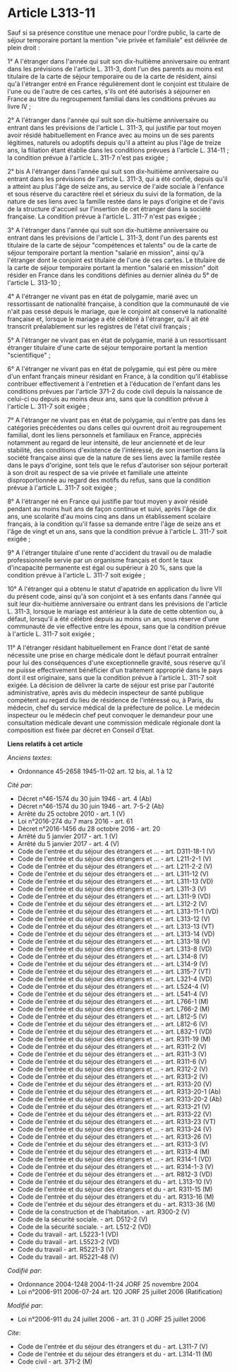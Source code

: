 # Article L313-11

Sauf si sa présence constitue une menace pour l'ordre public, la carte de séjour temporaire portant la mention "vie privée et
familiale" est délivrée de plein droit :

1° A l'étranger dans l'année qui suit son dix-huitième anniversaire ou entrant dans les prévisions de l'article L. 311-3,
dont l'un des parents au moins est titulaire de la carte de séjour temporaire ou de la carte de résident, ainsi qu'à
l'étranger entré en France régulièrement dont le conjoint est titulaire de l'une ou de l'autre de ces cartes, s'ils ont été
autorisés à séjourner en France au titre du regroupement familial dans les conditions prévues au livre IV ;

2° A l'étranger dans l'année qui suit son dix-huitième anniversaire ou entrant dans les prévisions de l'article L. 311-3, qui
justifie par tout moyen avoir résidé habituellement en France avec au moins un de ses parents légitimes, naturels ou adoptifs
depuis qu'il a atteint au plus l'âge de treize ans, la filiation étant établie dans les conditions prévues à l'article L.
314-11 ; la condition prévue à l'article L. 311-7 n'est pas exigée ;

2° bis A l'étranger dans l'année qui suit son dix-huitième anniversaire ou entrant dans les prévisions de l'article L. 311-3,
qui a été confié, depuis qu'il a atteint au plus l'âge de seize ans, au service de l'aide sociale à l'enfance et sous réserve
du caractère réel et sérieux du suivi de la formation, de la nature de ses liens avec la famille restée dans le pays
d'origine et de l'avis de la structure d'accueil sur l'insertion de cet étranger dans la société française. La condition
prévue à l'article L. 311-7 n'est pas exigée ;

3° A l'étranger dans l'année qui suit son dix-huitième anniversaire ou entrant dans les prévisions de l'article L. 311-3,
dont l'un des parents est titulaire de la carte de séjour "compétences et talents" ou de la carte de séjour temporaire
portant la mention "salarié en mission", ainsi qu'à l'étranger dont le conjoint est titulaire de l'une de ces cartes. Le
titulaire de la carte de séjour temporaire portant la mention "salarié en mission" doit résider en France dans les conditions
définies au dernier alinéa du 5° de l'article L. 313-10 ;

4° A l'étranger ne vivant pas en état de polygamie, marié avec un ressortissant de nationalité française, à condition que la
communauté de vie n'ait pas cessé depuis le mariage, que le conjoint ait conservé la nationalité française et, lorsque le
mariage a été célébré à l'étranger, qu'il ait été transcrit préalablement sur les registres de l'état civil français ;

5° A l'étranger ne vivant pas en état de polygamie, marié à un ressortissant étranger titulaire d'une carte de séjour
temporaire portant la mention "scientifique" ;

6° A l'étranger ne vivant pas en état de polygamie, qui est père ou mère d'un enfant français mineur résidant en France, à la
condition qu'il établisse contribuer effectivement à l'entretien et à l'éducation de l'enfant dans les conditions prévues par
l'article 371-2 du code civil depuis la naissance de celui-ci ou depuis au moins deux ans, sans que la condition prévue à
l'article L. 311-7 soit exigée ;

7° A l'étranger ne vivant pas en état de polygamie, qui n'entre pas dans les catégories précédentes ou dans celles qui
ouvrent droit au regroupement familial, dont les liens personnels et familiaux en France, appréciés notamment au regard de
leur intensité, de leur ancienneté et de leur stabilité, des conditions d'existence de l'intéressé, de son insertion dans la
société française ainsi que de la nature de ses liens avec la famille restée dans le pays d'origine, sont tels que le refus
d'autoriser son séjour porterait à son droit au respect de sa vie privée et familiale une atteinte disproportionnée au regard
des motifs du refus, sans que la condition prévue à l'article L. 311-7 soit exigée ;

8° A l'étranger né en France qui justifie par tout moyen y avoir résidé pendant au moins huit ans de façon continue et suivi,
après l'âge de dix ans, une scolarité d'au moins cinq ans dans un établissement scolaire français, à la condition qu'il fasse
sa demande entre l'âge de seize ans et l'âge de vingt et un ans, sans que la condition prévue à l'article L. 311-7 soit
exigée ;

9° A l'étranger titulaire d'une rente d'accident du travail ou de maladie professionnelle servie par un organisme français et
dont le taux d'incapacité permanente est égal ou supérieur à 20 %, sans que la condition prévue à l'article L. 311-7 soit
exigée ;

10° A l'étranger qui a obtenu le statut d'apatride en application du livre VII du présent code, ainsi qu'à son conjoint et à
ses enfants dans l'année qui suit leur dix-huitième anniversaire ou entrant dans les prévisions de l'article L. 311-3,
lorsque le mariage est antérieur à la date de cette obtention ou, à défaut, lorsqu'il a été célébré depuis au moins un an,
sous réserve d'une communauté de vie effective entre les époux, sans que la condition prévue à l'article L. 311-7 soit
exigée ;

11° A l'étranger résidant habituellement en France dont l'état de santé nécessite une prise en charge médicale dont le défaut
pourrait entraîner pour lui des conséquences d'une exceptionnelle gravité, sous réserve qu'il ne puisse effectivement
bénéficier d'un traitement approprié dans le pays dont il est originaire, sans que la condition prévue à l'article L. 311-7
soit exigée. La décision de délivrer la carte de séjour est prise par l'autorité administrative, après avis du médecin
inspecteur de santé publique compétent au regard du lieu de résidence de l'intéressé ou, à Paris, du médecin, chef du service
médical de la préfecture de police. Le médecin inspecteur ou le médecin chef peut convoquer le demandeur pour une
consultation médicale devant une commission médicale régionale dont la composition est fixée par décret en Conseil d'Etat.

**Liens relatifs à cet article**

_Anciens textes_:

  - Ordonnance 45-2658 1945-11-02 art. 12 bis, al. 1 à 12

_Cité par_:

  - Décret n°46-1574 du 30 juin 1946 - art. 4 (Ab)
  - Décret n°46-1574 du 30 juin 1946 - art. 7-5-2 (Ab)
  - Arrêté du 25 octobre 2010 - art. 1 (V)
  - Loi n°2016-274 du 7 mars 2016 - art. 61
  - Décret n°2016-1456 du 28 octobre 2016 - art. 20
  - Arrêté du 5 janvier 2017 - art. 1 (V)
  - Arrêté du 5 janvier 2017 - art. 4 (V)
  - Code de l'entrée et du séjour des étrangers et ... - art. D311-18-1 (V)
  - Code de l'entrée et du séjour des étrangers et ... - art. L211-2-1 (V)
  - Code de l'entrée et du séjour des étrangers et ... - art. L211-2-2 (V)
  - Code de l'entrée et du séjour des étrangers et ... - art. L311-12 (V)
  - Code de l'entrée et du séjour des étrangers et ... - art. L311-13 (VD)
  - Code de l'entrée et du séjour des étrangers et ... - art. L311-3 (V)
  - Code de l'entrée et du séjour des étrangers et ... - art. L311-9 (VD)
  - Code de l'entrée et du séjour des étrangers et ... - art. L312-2 (V)
  - Code de l'entrée et du séjour des étrangers et ... - art. L313-11-1 (VD)
  - Code de l'entrée et du séjour des étrangers et ... - art. L313-12 (V)
  - Code de l'entrée et du séjour des étrangers et ... - art. L313-13 (VT)
  - Code de l'entrée et du séjour des étrangers et ... - art. L313-14 (VD)
  - Code de l'entrée et du séjour des étrangers et ... - art. L313-18 (V)
  - Code de l'entrée et du séjour des étrangers et ... - art. L313-8 (VD)
  - Code de l'entrée et du séjour des étrangers et ... - art. L314-8 (V)
  - Code de l'entrée et du séjour des étrangers et ... - art. L314-9 (V)
  - Code de l'entrée et du séjour des étrangers et ... - art. L315-7 (VT)
  - Code de l'entrée et du séjour des étrangers et ... - art. L321-4 (VD)
  - Code de l'entrée et du séjour des étrangers et ... - art. L524-4 (V)
  - Code de l'entrée et du séjour des étrangers et ... - art. L541-4 (V)
  - Code de l'entrée et du séjour des étrangers et ... - art. L766-1 (M)
  - Code de l'entrée et du séjour des étrangers et ... - art. L766-2 (M)
  - Code de l'entrée et du séjour des étrangers et ... - art. L812-5 (V)
  - Code de l'entrée et du séjour des étrangers et ... - art. L812-6 (V)
  - Code de l'entrée et du séjour des étrangers et ... - art. L832-1 (VD)
  - Code de l'entrée et du séjour des étrangers et ... - art. R311-19 (M)
  - Code de l'entrée et du séjour des étrangers et ... - art. R311-2 (V)
  - Code de l'entrée et du séjour des étrangers et ... - art. R311-3 (V)
  - Code de l'entrée et du séjour des étrangers et ... - art. R311-6 (V)
  - Code de l'entrée et du séjour des étrangers et ... - art. R312-2 (V)
  - Code de l'entrée et du séjour des étrangers et ... - art. R313-2 (V)
  - Code de l'entrée et du séjour des étrangers et ... - art. R313-20 (V)
  - Code de l'entrée et du séjour des étrangers et ... - art. R313-20-1 (Ab)
  - Code de l'entrée et du séjour des étrangers et ... - art. R313-20-2 (Ab)
  - Code de l'entrée et du séjour des étrangers et ... - art. R313-21 (V)
  - Code de l'entrée et du séjour des étrangers et ... - art. R313-22 (V)
  - Code de l'entrée et du séjour des étrangers et ... - art. R313-23 (VT)
  - Code de l'entrée et du séjour des étrangers et ... - art. R313-24 (V)
  - Code de l'entrée et du séjour des étrangers et ... - art. R313-26 (V)
  - Code de l'entrée et du séjour des étrangers et ... - art. R313-3 (V)
  - Code de l'entrée et du séjour des étrangers et ... - art. R313-4 (M)
  - Code de l'entrée et du séjour des étrangers et ... - art. R314-1 (VD)
  - Code de l'entrée et du séjour des étrangers et ... - art. R314-1-3 (V)
  - Code de l'entrée et du séjour des étrangers et ... - art. R812-3 (VD)
  - Code de l'entrée et du séjour des étrangers et du  - art. L313-10 (V)
  - Code de l'entrée et du séjour des étrangers et du  - art. R311-15 (M)
  - Code de l'entrée et du séjour des étrangers et du  - art. R313-16 (M)
  - Code de l'entrée et du séjour des étrangers et du  - art. R313-36 (M)
  - Code de la construction et de l'habitation. - art. R300-2 (V)
  - Code de la sécurité sociale. - art. D512-2 (V)
  - Code de la sécurité sociale. - art. L512-2 (VD)
  - Code du travail - art. L5223-1 (VD)
  - Code du travail - art. L5523-2 (VD)
  - Code du travail - art. R5221-3 (V)
  - Code du travail - art. R5221-48 (V)

_Codifié par_:

  - Ordonnance 2004-1248 2004-11-24 JORF 25 novembre 2004
  - Loi n°2006-911 2006-07-24 art. 120 JORF 25 juillet 2006 (Ratification)

_Modifié par_:

  - Loi n°2006-911 du 24 juillet 2006 - art. 31 () JORF 25 juillet 2006

_Cite_:

  - Code de l'entrée et du séjour des étrangers et du  - art. L311-7 (V)
  - Code de l'entrée et du séjour des étrangers et du  - art. L314-11 (M)
  - Code civil - art. 371-2 (M)
